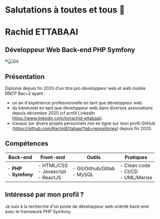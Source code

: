 # Salutations à toutes et tous 👋

# Rachid ETTABAAI

## Développeur Web Back-end PHP Symfony

<div style="display: flex;">
  <img alt="PHP" src="https://simpleicons.org/icons/php.svg" width="10" heigth="10"/>
  <img alt="Git" src="https://img.shields.io/badge/git%20-%23F05033.svg?&style=for-the-badge&logo=git&logoColor=white"/>
</div>

## Présentation

Diplomé depuis fin 2020 d’un titre pro développeur web et web mobile RNCP
Bac+2 ayant :
- un an d'expérience professionnelle en tant que développeur web.
- du bénévolat en tant que développeur web dans diverses associations depuis décembre 2020 (cf profil LinkedIn https://www.linkedin.com/in/rachid-ettabaai).
- travaux sur divers projets personnels mis en ligne sur mon profil GitHub (https://github.com/RachidEttabaai?tab=repositories) depuis fin 2020.

## Compétences

| Back-end                                         	| Front-end                                            	| Outils                                                	| Pratiques                                                                      	|
|--------------------------------------------------	|------------------------------------------------------	|-------------------------------------------------------	|--------------------------------------------------------------------------------	|
| - **PHP**<br>- **Symfony**<br> 	| - HTML/CSS<br>- Javascript<br>- ReactJS 	| - Git/Github/Gitlab<br>- MySQL<br>  	| - Clean code<br>- CI/CD<br>- UML/Merise 	|

## Intéressé par mon profil ?

Je suis à la recherche d'un poste de développeur web oriénté back-end avec le framework PHP Symfony.
